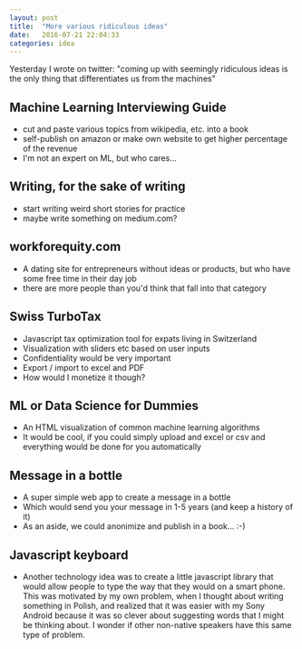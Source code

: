 ```yaml
---
layout: post
title:  "More various ridiculous ideas"
date:   2016-07-21 22:04:33
categories: idea
---
```


Yesterday I wrote on twitter: "coming up with seemingly ridiculous ideas is the only thing that differentiates us from the machines"

## Machine Learning Interviewing Guide

- cut and paste various topics from wikipedia, etc. into a book
- self-publish on amazon or make own website to get higher percentage of the revenue
- I'm not an expert on ML, but who cares...

## Writing, for the sake of writing

- start writing weird short stories for practice
- maybe write something on medium.com?

## workforequity.com

- A dating site for entrepreneurs without ideas or products, but who have some free time in their day job
- there are more people than you'd think that fall into that category

## Swiss TurboTax

- Javascript tax optimization tool for expats living in Switzerland
- Visualization with sliders etc based on user inputs
- Confidentiality would be very important
- Export / import to excel and PDF
- How would I monetize it though?

## ML or Data Science for Dummies

- An HTML visualization of common machine learning algorithms
- It would be cool, if you could simply upload and excel or csv and everything would be done for you automatically

## Message in a bottle

- A super simple web app to create a message in a bottle
- Which would send you your message in 1-5 years (and keep a history of it)
- As an aside, we could anonimize and publish in a book... :-) 

## Javascript keyboard

- Another technology idea was to create a little javascript library that would allow people to type the way that they would on a smart phone.  This was motivated by my own problem, when I thought about writing something in Polish, and realized that it was easier with my Sony Android because it was so clever about suggesting words that I might be thinking about.  I wonder if other non-native speakers have this same type of problem.
